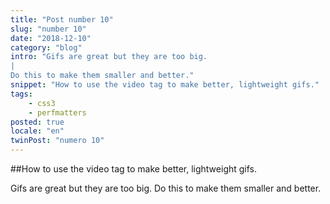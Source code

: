 ```yaml
---
title: "Post number 10"
slug: "number 10"
date: "2018-12-10"
category: "blog"
intro: "Gifs are great but they are too big.
|
Do this to make them smaller and better."
snippet: "How to use the video tag to make better, lightweight gifs."
tags:
    - css3
    - perfmatters
posted: true
locale: "en"
twinPost: "numero 10"
---
```


##How to use the video tag to make better, lightweight gifs.

Gifs are great but they are too big. Do this to make them smaller and better.